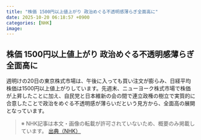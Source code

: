 ```yaml
---
title: "株価 1500円以上値上がり 政治めぐる不透明感薄らぎ全面高に"
date: 2025-10-20 06:18:57 +0900
categories: [NHK]
image: 
---
```

## 株価 1500円以上値上がり 政治めぐる不透明感薄らぎ全面高に

週明けの20日の東京株式市場は、午後に入っても買い注文が膨らみ、日経平均株価は1500円以上値上がりしています。先週末、ニューヨーク株式市場で株価が上昇したことに加え、自民党と日本維新の会の間で連立政権の樹立で実質的に合意したことで政治をめぐる不透明感が薄らいだという見方から、全面高の展開となっています。

> ※ NHK記事は本文・画像の転載が許可されていないため、概要のみ掲載しています。
[出典（NHK）](http://www3.nhk.or.jp/news/html/20251020/k10014953641000.html)
